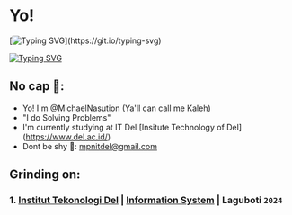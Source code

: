 # Yo!

[![Typing SVG](https://readme-typing-svg.demolab.com/?lines=Born+To+Code;)](https://git.io/typing-svg)

[![Typing SVG](https://holopin.me/michaelnasution)](https://holopin.io/@michaelnasution)

## No cap 🧢:


  - Yo! I'm @MichaelNasution (Ya'll can call me Kaleh)
  - "I do Solving Problems"
  - I'm currently studying at IT Del [Insitute Technology of Del] (https://www.del.ac.id/)
  - Dont be shy 🤟: mpnitdel@gmail.com

## Grinding on:

### 1. [Institut Tekonologi Del](https://www.del.ac.id/) | [Information System](https://www.del.ac.id/?page_id=3534) | Laguboti `2024`

